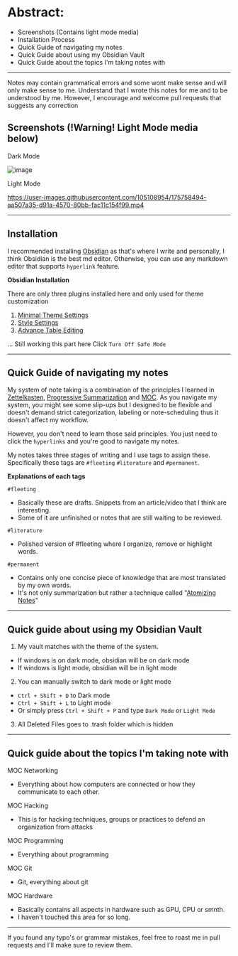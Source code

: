 # Abstract:
- Screenshots (Contains light mode media)
- Installation Process
- Quick Guide of navigating my notes
- Quick Guide about using my Obsidian Vault
- Quick Guide about the topics I'm taking notes with

---
Notes may contain grammatical errors and some wont make sense and will only make sense to me. Understand that I wrote this notes for me and to be understood by me. However, I encourage and welcome pull requests that suggests any correction


## Screenshots (!Warning! Light Mode media below)

Dark Mode 

![image](https://user-images.githubusercontent.com/105108954/175243737-ea656a29-7057-4a95-aff8-9feaa0b78d51.png)

Light Mode

https://user-images.githubusercontent.com/105108954/175758494-aa507a35-d91a-4570-80bb-fac11c154f99.mp4


---
## Installation

I recommended installing [Obsidian](https://obsidian.md) as that's where I write and personally, I think Obsidian is the best md editor. Otherwise, you can use any markdown editor that supports `hyperlink` feature. 

**Obsidian Installation**

There are only three plugins installed here and only used for theme customization

1. [Minimal Theme Settings](https://github.com/kepano/obsidian-minimal-settings)
2. [Style Settings](https://github.com/mgmeyers/obsidian-style-settings)
3. [Advance Table Editing](https://github.com/tgrosinger/advanced-tables-obsidian)

... Still working this part here
Click `Turn Off Safe Mode`


---
## Quick Guide of navigating my notes

My system of note taking is a combination of the principles I learned in [Zettelkasten](https://en.wikipedia.org/wiki/Zettelkasten), [Progressive Summarization](https://fortelabs.co/blog/series/ps/) and [MOC](https://medium.com/@nickmilo22/in-what-ways-can-we-form-useful-relationships-between-notes-9b9ec46973c6). As you navigate my system, you might see some slip-ups but I designed to be flexible and doesn't demand strict categorization, labeling or note-scheduling thus it doesn't affect my workflow. 

However, you don't need to learn those said principles. You just need to click the `hyperlinks` and you're good to navigate my notes.

My notes takes three stages of writing and I use tags to assign these. Specifically these tags are `#fleeting` `#literature` and `#permanent`.

**Explanations of each tags**

`#fleeting`
- Basically these are drafts. Snippets from an article/video that I think are interesting.
- Some of it are unfinished or notes that are still waiting to be reviewed.


`#literature`
- Polished version of #fleeting where I organize, remove or highlight words. 


`#permanent`
- Contains only one concise piece of knowledge that are most translated by my own words. 
- It's not only summarization but rather a technique called "[Atomizing Notes](https://neuron.zettel.page/atomic#:~:text=Zettelkasten%20notes%20are%20atomic%20and,idea%20and%20one%20idea%20only.)"


---
## Quick guide about using my Obsidian Vault

1. My vault matches with the theme of the system. 

- If windows is on dark mode, obsidian will be on dark mode
- If windows is light mode, obsidian will be in light mode

2. You can manually switch to dark mode or light mode

- `Ctrl + Shift + D` to Dark mode
- `Ctrl + Shift + L` to Light mode
- Or simply press `Ctrl + Shift + P` and type `Dark Mode` or `Light Mode`  


3. All Deleted Files goes to .trash folder which is hidden

---
## Quick guide about the topics I'm taking note with

MOC Networking
- Everything about how computers are connected or how they communicate to each other.

MOC Hacking
- This is for hacking techniques, groups or practices to defend an organization from attacks

MOC Programming
- Everything about programming

MOC Git
- Git, everything about git

MOC Hardware
- Basically contains all aspects in hardware such as GPU, CPU or smnth.
- I haven't touched this area for so long. 

---
If you found any typo's or grammar mistakes, feel free to roast me in pull requests and I'll make sure to review them. 
